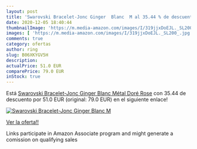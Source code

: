 ```yaml
---
layout: post
title: 'Swarovski Bracelet-Jonc Ginger  Blanc  M al 35.44 % de descuento'
date: 2020-12-05 18:40:44
thumbnailImage: 'https://m.media-amazon.com/images/I/319jjxDoEJL._SL200_.jpg'
images: [ 'https://m.media-amazon.com/images/I/319jjxDoEJL._SL200_.jpg' ]
comments: true
category: ofertas
author: ring
slug: B06XKYGV5H
description:
actualPrice: 51.0 EUR
comparePrice: 79.0 EUR
inStock: true
---
```


Está [Swarovski Bracelet-Jonc Ginger  Blanc  Métal Doré Rose](https://www.amazon.fr/dp/B06XKYGV5H/?tag=tolees0d-21) con 35.44 de descuento por 51.0 EUR (original: 79.0 EUR) en el siguiente enlace!

[![Swarovski Bracelet-Jonc Ginger  Blanc  M](https://m.media-amazon.com/images/I/319jjxDoEJL._SL200_.jpg)](https://www.amazon.fr/dp/B06XKYGV5H/?tag=tolees0d-21)

[Ver la oferta!!](https://www.amazon.fr/dp/B06XKYGV5H/?tag=tolees0d-21)

Links participate in Amazon Associate program and might generate a comission on qualifying sales


